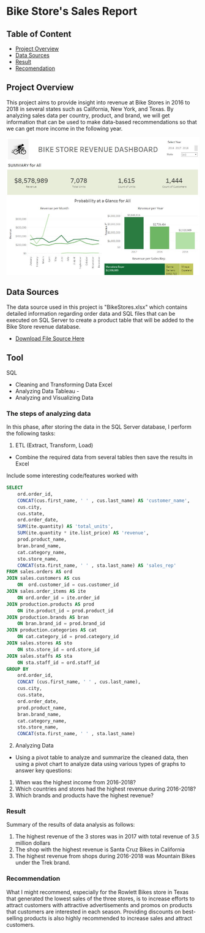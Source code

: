 # Bike Store's Sales Report

## Table of Content 
- [Project Overview](#project-overview)
- [Data Sources](#data-sources)
- [Result](#result)
- [Recomendation](#recomendation)


## Project Overview
This project aims to provide insight into revenue at Bike Stores in 2016 to 2018 in several states such as California, New York, and Texas. 
By analyzing sales data per country, product, and brand, we will get information that can be used to make data-based recommendations so that we can get more income in the following year.

![alt text](image.JPG)

## Data Sources
The data source used in this project is "BikeStores.xlsx" which contains detailed information regarding order data and SQL files that can be executed on SQL Server to create a product table that will be added to the Bike Store revenue database.
- [Download File Source Here](https://github.com/HilmaSabela/Bike_Store_Analysis/blob/main/BikeStores.xlsx)

## Tool
SQL 
- Cleaning and Transforming Data 
Excel 
- Analyzing Data 
Tableau - 
- Analyzing and Visualizing Data 

### The steps of analyzing data
In this phase, after storing the data in the SQL Server database, I perform the following tasks:
1. ETL (Extract, Transform, Load)
- Combine the required data from several tables then save the results in Excel

Include some interesting code/features worked with
``` sql
SELECT 
	ord.order_id, 
	CONCAT(cus.first_name, ' ' , cus.last_name) AS 'customer_name', 
	cus.city, 
	cus.state, 
	ord.order_date,
	SUM(ite.quantity) AS 'total_units',
	SUM(ite.quantity * ite.list_price) AS 'revenue',
	prod.product_name,
	bran.brand_name,
	cat.category_name,
	sto.store_name,
	CONCAT(sta.first_name, ' ' , sta.last_name) AS 'sales_rep'
FROM sales.orders AS ord
JOIN sales.customers AS cus
	ON  ord.customer_id = cus.customer_id 
JOIN sales.order_items AS ite
	ON ord.order_id = ite.order_id
JOIN production.products AS prod
	ON ite.product_id = prod.product_id
JOIN production.brands AS bran
	ON bran.brand_id = prod.brand_id
JOIN production.categories AS cat
	ON cat.category_id = prod.category_id
JOIN sales.stores AS sto
	ON sto.store_id = ord.store_id
JOIN sales.staffs AS sta
	ON sta.staff_id = ord.staff_id
GROUP BY 
	ord.order_id, 
	CONCAT (cus.first_name, ' ' , cus.last_name),  
	cus.city, 
	cus.state, 
	ord.order_date,
	prod.product_name,
	bran.brand_name,
	cat.category_name,
	sto.store_name,
	CONCAT(sta.first_name, ' ' , sta.last_name)
```

2. Analyzing Data
- Using a pivot table to analyze and summarize the cleaned data, then using a pivot chart to analyze data using various types of graphs to answer key questions:

1. When was the highest income from 2016-2018?
2. Which countries and stores had the highest revenue during 2016-2018?
3. Which brands and products have the highest revenue?

### Result
Summary of the results of data analysis as follows:
1. The highest revenue of the 3 stores was in 2017 with total revenue of 3.5 million dollars
2. The shop with the highest revenue is Santa Cruz Bikes in California
3. The highest revenue from shops during 2016-2018 was Mountain Bikes under the Trek brand.

### Recommendation
What I might recommend, especially for the Rowlett Bikes store in Texas that generated the lowest sales of the three stores, is to increase efforts to attract customers with attractive advertisements and promos on products that customers are interested in each season. Providing discounts on best-selling products is also highly recommended to increase sales and attract customers.

